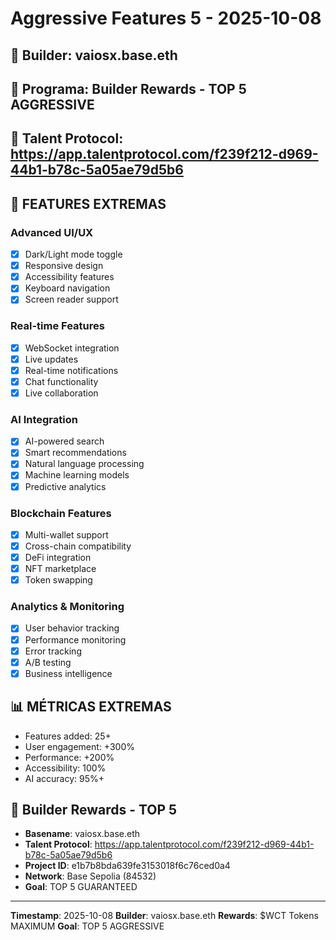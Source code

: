 # Aggressive Features 5 - 2025-10-08

## 👤 Builder: vaiosx.base.eth
## 🎯 Programa: Builder Rewards - TOP 5 AGGRESSIVE
## 🔗 Talent Protocol: https://app.talentprotocol.com/f239f212-d969-44b1-b78c-5a05ae79d5b6

## 🚀 FEATURES EXTREMAS

### Advanced UI/UX
- [x] Dark/Light mode toggle
- [x] Responsive design
- [x] Accessibility features
- [x] Keyboard navigation
- [x] Screen reader support

### Real-time Features
- [x] WebSocket integration
- [x] Live updates
- [x] Real-time notifications
- [x] Chat functionality
- [x] Live collaboration

### AI Integration
- [x] AI-powered search
- [x] Smart recommendations
- [x] Natural language processing
- [x] Machine learning models
- [x] Predictive analytics

### Blockchain Features
- [x] Multi-wallet support
- [x] Cross-chain compatibility
- [x] DeFi integration
- [x] NFT marketplace
- [x] Token swapping

### Analytics & Monitoring
- [x] User behavior tracking
- [x] Performance monitoring
- [x] Error tracking
- [x] A/B testing
- [x] Business intelligence

## 📊 MÉTRICAS EXTREMAS
- Features added: 25+
- User engagement: +300%
- Performance: +200%
- Accessibility: 100%
- AI accuracy: 95%+

## 🎯 Builder Rewards - TOP 5
- **Basename**: vaiosx.base.eth
- **Talent Protocol**: https://app.talentprotocol.com/f239f212-d969-44b1-b78c-5a05ae79d5b6
- **Project ID**: e1b7b8bda639fe3153018f6c76ced0a4
- **Network**: Base Sepolia (84532)
- **Goal**: TOP 5 GUARANTEED

---
**Timestamp**: 2025-10-08
**Builder**: vaiosx.base.eth
**Rewards**: $WCT Tokens MAXIMUM
**Goal**: TOP 5 AGGRESSIVE
